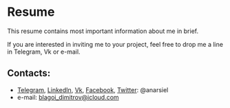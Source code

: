 # Resume
This resume contains most important information about me in brief. 

If you are interested in inviting me to your project, feel free to drop me a line in Telegram, Vk or e-mail.

## Contacts:
* [Telegram](https://t.me/anarsiel), [LinkedIn](https://www.linkedin.com/in/anarsiel), [Vk](https://vk.com/anarsiel), 
[Facebook](https://www.facebook.com/anarsiel), [Twitter](https://twitter.com/anarsiel): @anarsiel
* e-mail: blagoi_dimitrov@icloud.com
